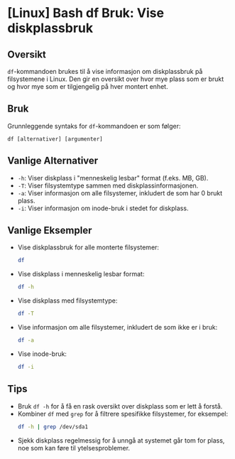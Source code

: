 # [Linux] Bash df Bruk: Vise diskplassbruk

## Oversikt
`df`-kommandoen brukes til å vise informasjon om diskplassbruk på filsystemene i Linux. Den gir en oversikt over hvor mye plass som er brukt og hvor mye som er tilgjengelig på hver montert enhet.

## Bruk
Grunnleggende syntaks for `df`-kommandoen er som følger:
```
df [alternativer] [argumenter]
```

## Vanlige Alternativer
- `-h`: Viser diskplass i "menneskelig lesbar" format (f.eks. MB, GB).
- `-T`: Viser filsystemtype sammen med diskplassinformasjonen.
- `-a`: Viser informasjon om alle filsystemer, inkludert de som har 0 brukt plass.
- `-i`: Viser informasjon om inode-bruk i stedet for diskplass.

## Vanlige Eksempler
- Vise diskplassbruk for alle monterte filsystemer:
  ```bash
  df
  ```

- Vise diskplass i menneskelig lesbar format:
  ```bash
  df -h
  ```

- Vise diskplass med filsystemtype:
  ```bash
  df -T
  ```

- Vise informasjon om alle filsystemer, inkludert de som ikke er i bruk:
  ```bash
  df -a
  ```

- Vise inode-bruk:
  ```bash
  df -i
  ```

## Tips
- Bruk `df -h` for å få en rask oversikt over diskplass som er lett å forstå.
- Kombiner `df` med `grep` for å filtrere spesifikke filsystemer, for eksempel:
  ```bash
  df -h | grep /dev/sda1
  ```
- Sjekk diskplass regelmessig for å unngå at systemet går tom for plass, noe som kan føre til ytelsesproblemer.
